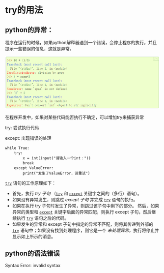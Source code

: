 # try的用法

## python的异常：

程序在运行的时候，如果python解释器遇到一个错误，会停止程序的执行，并且提示一些错误的信息，这就是异常。

![image-20201007104219405](image-20201007104219405.png)

在程序开发中，如果对某些代码能否执行不确定，可以增加try来捕获异常

try: 尝试执行代码

except: 出现错误的处理

```
while True:
    try:
        x = int(input("请输入一个int："))
        break
    except ValueError:
        print("发生了ValueError，请重试")
```

[`try`](https://docs.python.org/zh-cn/3/reference/compound_stmts.html#try) 语句的工作原理如下：

- 首先，执行 *try 子句* （[`try`](https://docs.python.org/zh-cn/3/reference/compound_stmts.html#try) 和 [`except`](https://docs.python.org/zh-cn/3/reference/compound_stmts.html#except) 关键字之间的（多行）语句）。
- 如果没有异常发生，则跳过 *except 子句* 并完成 [`try`](https://docs.python.org/zh-cn/3/reference/compound_stmts.html#try) 语句的执行。
- 如果在执行 try 子句时发生了异常，则跳过该子句中剩下的部分。 然后，如果异常的类型和 [`except`](https://docs.python.org/zh-cn/3/reference/compound_stmts.html#except) 关键字后面的异常匹配，则执行 except 子句，然后继续执行 [`try`](https://docs.python.org/zh-cn/3/reference/compound_stmts.html#try) 语句之后的代码。
- 如果发生的异常和 except 子句中指定的异常不匹配，则将其传递到外部的 [`try`](https://docs.python.org/zh-cn/3/reference/compound_stmts.html#try) 语句中；如果没有找到处理程序，则它是一个 *未处理异常*，执行将停止并显示如上所示的消息。

## python的语法错误

Syntax Error: invalid syntax

